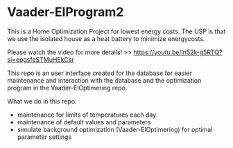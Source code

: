 # Vaader-ElProgram2
This is a Home Optimization Project for lowest energy costs. The USP is that we use the isolated house as a heat battery to minimize energycosts.

Please watch the video for more details! >> https://youtu.be/ln52k-g5RTQ?si=epgsfeSTMuHEkCsr

This repo is an user interface created for the database for easier maintenance and interaction with the database and the optimization program in the Vaader-ElOptimering repo. 

What we do in this repo:
- maintenance for limits of temperatures each day
- maintenance of default values and parameters
- simulate background optimization (Vaader-ElOptimering) for optimal parameter settings
  
